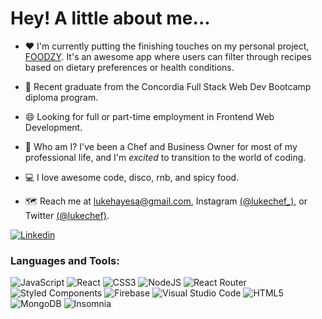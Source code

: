 # Hey! A little about me...

* ❤️ I'm currently putting the finishing touches on my personal project, [FOODZY](https://github.com/LukeHayesss/final-project-foodzy). It's an awesome app where users can filter through recipes based on dietary preferences or health conditions.

* 🌄 Recent graduate from the Concordia Full Stack Web Dev Bootcamp diploma program.

* 😄 Looking for full or part-time employment in Frontend Web Development.

* 🌠 Who am I? I've been a Chef and Business Owner for most of my professional life, and I'm <i>excited</i> to transition to the world of coding.

* 💻 I love awesome code, disco, rnb, and spicy food.

* 🗺️ Reach me at lukehayesa@gmail.com, Instagram [(@lukechef_)](http://www.instagram.com/lukechef_), or Twitter [(@lukechef)](http://www.twitter.com/lukechef).

[![Linkedin](https://img.shields.io/badge/LinkedIn-blue?style=for-the-badge&logo=linkedin&labelColor=blue&link=https://www.linkedin.com/in/luke-hayes-alexander/)](https://www.linkedin.com/in/luke-hayes-alexander/)

<h3 align="left">Languages and Tools:</h3>
<p align="left"> 
  
![JavaScript](https://img.shields.io/badge/javascript-%23323330.svg?style=for-the-badge&logo=javascript&logoColor=%23F7DF1E) ![React](https://img.shields.io/badge/react-%2320232a.svg?style=for-the-badge&logo=react&logoColor=%2361DAFB) ![CSS3](https://img.shields.io/badge/css3-%231572B6.svg?style=for-the-badge&logo=css3&logoColor=white) ![NodeJS](https://img.shields.io/badge/node.js-6DA55F?style=for-the-badge&logo=node.js&logoColor=white) ![React Router](https://img.shields.io/badge/React_Router-CA4245?style=for-the-badge&logo=react-router&logoColor=white) ![Styled Components](https://img.shields.io/badge/styled--components-DB7093?style=for-the-badge&logo=styled-components&logoColor=white) ![Firebase](https://img.shields.io/badge/firebase-%23039BE5.svg?style=for-the-badge&logo=firebase) ![Visual Studio Code](https://img.shields.io/badge/Visual%20Studio%20Code-0078d7.svg?style=for-the-badge&logo=visual-studio-code&logoColor=white) ![HTML5](https://img.shields.io/badge/html5-%23E34F26.svg?style=for-the-badge&logo=html5&logoColor=white)	![MongoDB](https://img.shields.io/badge/MongoDB-%234ea94b.svg?style=for-the-badge&logo=mongodb&logoColor=white) ![Insomnia](https://img.shields.io/badge/Insomnia-black?style=for-the-badge&logo=insomnia&logoColor=5849BE)


 </p>

